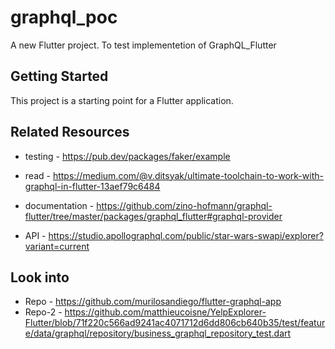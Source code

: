 # graphql_poc

A new Flutter project. To test implementetion of GraphQL_Flutter

## Getting Started

This project is a starting point for a Flutter application.

## Related Resources

- testing - https://pub.dev/packages/faker/example

- read - https://medium.com/@v.ditsyak/ultimate-toolchain-to-work-with-graphql-in-flutter-13aef79c6484

- documentation - https://github.com/zino-hofmann/graphql-flutter/tree/master/packages/graphql_flutter#graphql-provider

- API - https://studio.apollographql.com/public/star-wars-swapi/explorer?variant=current

## Look into 

- Repo - https://github.com/murilosandiego/flutter-graphql-app 
- Repo-2 - https://github.com/matthieucoisne/YelpExplorer-Flutter/blob/71f220c566ad9241ac4071712d6dd806cb640b35/test/feature/data/graphql/repository/business_graphql_repository_test.dart 
